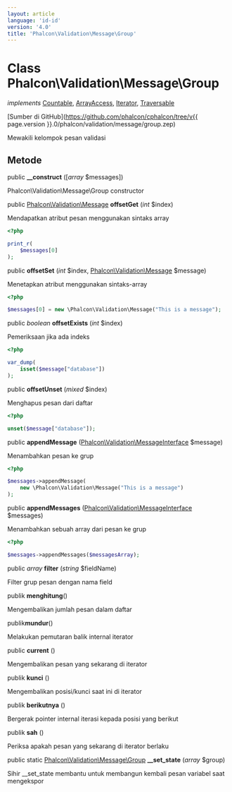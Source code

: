 ```yaml
---
layout: article
language: 'id-id'
version: '4.0'
title: 'Phalcon\Validation\Message\Group'
---
```

# Class **Phalcon\Validation\Message\Group**

*implements* [Countable](https://php.net/manual/en/class.countable.php), [ArrayAccess](https://php.net/manual/en/class.arrayaccess.php), [Iterator](https://php.net/manual/en/class.iterator.php), [Traversable](https://php.net/manual/en/class.traversable.php)

[Sumber di GitHub](https://github.com/phalcon/cphalcon/tree/v{{ page.version }}.0/phalcon/validation/message/group.zep)

Mewakili kelompok pesan validasi

## Metode

public **__construct** ([*array* $messages])

Phalcon\Validation\Message\Group constructor

public [Phalcon\Validation\Message](Phalcon_Validation_Message) **offsetGet** (*int* $index)

Mendapatkan atribut pesan menggunakan sintaks array

```php
<?php

print_r(
    $messages[0]
);

```

public **offsetSet** (*int* $index, [Phalcon\Validation\Message](Phalcon_Validation_Message) $message)

Menetapkan atribut menggunakan sintaks-array

```php
<?php

$messages[0] = new \Phalcon\Validation\Message("This is a message");

```

public *boolean* **offsetExists** (*int* $index)

Pemeriksaan jika ada indeks

```php
<?php

var_dump(
    isset($message["database"])
);

```

public **offsetUnset** (*mixed* $index)

Menghapus pesan dari daftar

```php
<?php

unset($message["database"]);

```

public **appendMessage** ([Phalcon\Validation\MessageInterface](Phalcon_Validation_MessageInterface) $message)

Menambahkan pesan ke grup

```php
<?php

$messages->appendMessage(
    new \Phalcon\Validation\Message("This is a message")
);

```

public **appendMessages** ([Phalcon\Validation\MessageInterface](Phalcon_Validation_MessageInterface) $messages)

Menambahkan sebuah array dari pesan ke grup

```php
<?php

$messages->appendMessages($messagesArray);

```

public *array* **filter** (*string* $fieldName)

Filter grup pesan dengan nama field

publik **menghitung**()

Mengembalikan jumlah pesan dalam daftar

publik**mundur**()

Melakukan pemutaran balik internal iterator

public **current** ()

Mengembalikan pesan yang sekarang di iterator

publik **kunci** ()

Mengembalikan posisi/kunci saat ini di iterator

publik **berikutnya** ()

Bergerak pointer internal iterasi kepada posisi yang berikut

publik **sah** ()

Periksa apakah pesan yang sekarang di iterator berlaku

public static [Phalcon\Validation\Message\Group](Phalcon_Validation_Message_Group) **__set_state** (*array* $group)

Sihir __set_state membantu untuk membangun kembali pesan variabel saat mengekspor